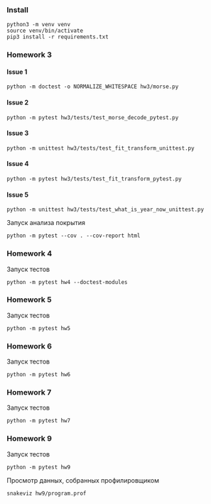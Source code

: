 ### Install
```shell script
python3 -m venv venv
source venv/bin/activate
pip3 install -r requirements.txt
```

### Homework 3
#### Issue 1
```shell script
python -m doctest -o NORMALIZE_WHITESPACE hw3/morse.py
```
#### Issue 2
```shell script
python -m pytest hw3/tests/test_morse_decode_pytest.py
```

#### Issue 3
```shell script
python -m unittest hw3/tests/test_fit_transform_unittest.py
```

#### Issue 4
```shell script
python -m pytest hw3/tests/test_fit_transform_pytest.py
```
#### Issue 5
```shell script
python -m unittest hw3/tests/test_what_is_year_now_unittest.py
```
Запуск анализа покрытия
```shell script
python -m pytest --cov . --cov-report html
```

### Homework 4
Запуск тестов
```shell script
python -m pytest hw4 --doctest-modules
```

### Homework 5
Запуск тестов
```shell script
python -m pytest hw5
```
### Homework 6
Запуск тестов
```shell script
python -m pytest hw6
```

### Homework 7
Запуск тестов
```shell script
python -m pytest hw7
```

### Homework 9
Запуск тестов
```shell script
python -m pytest hw9
```
Просмотр данных, собранных профилировщиком 
```shell script
snakeviz hw9/program.prof
```